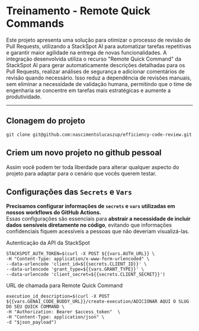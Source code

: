# Treinamento - Remote Quick Commands


Este projeto apresenta uma solução para otimizar o processo de revisão de Pull Requests, utilizando a StackSpot AI para automatizar tarefas repetitivas e garantir maior agilidade na entrega de novas funcionalidades. A integração desenvolvida utiliza o recurso "Remote Quick Command" da StackSpot AI para gerar automaticamente descrições detalhadas para os Pull Requests, realizar análises de segurança e adicionar comentários de revisão quando necessário. Isso reduz a dependência de revisões manuais, sem eliminar a necessidade de validação humana, permitindo que o time de engenharia se concentre em tarefas mais estratégicas e aumente a produtividade.

---

## Clonagem do projeto

```
git clone git@github.com:nascimentolucaszup/efficiency-code-review.git
```

## Criem um novo projeto no github pessoal
Assim você podem ter toda liberdade para alterar qualquer aspecto do projeto para adaptar para o cenário que vocês querem testar.

## Configurações das `Secrets` e `Vars`

**Precisamos configurar informações de `secrets` e `vars` utilizadas em nossos workflows do GitHub Actions.**  
Essas configurações são essenciais para **abstrair a necessidade de incluir dados sensíveis diretamente no código**, evitando que informações confidenciais fiquem acessíveis a pessoas que não deveriam visualizá-las.

Autenticação da API da StackSpot
```
STACKSPOT_AUTH_TOKEN=$(curl -X POST ${{vars.AUTH_URL}} \
-H "Content-Type: application/x-www-form-urlencoded" \
--data-urlencode 'client_id=${{secrets.CLIENT_ID}}' \
--data-urlencode 'grant_type=${{vars.GRANT_TYPE}}' \
--data-urlencode 'client_secret=${{secrets.CLIENT_SECRET}}')
```

URL de chamada para Remote Quick Command
```
execution_id_description=$(curl -X POST ${{vars.GENAI_CODE_BUDDY_URL}}/create-execution/ADICIONAR AQUI O SLUG DO SEU QUICK COMMAND \
-H "Authorization: Bearer $access_token"  \
-H "Content-Type: application/json" \
-d "$json_payload")
```
